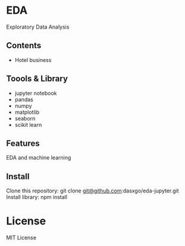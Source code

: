 # **EDA**
Exploratory Data Analysis

## **Contents**

- Hotel business 

## **Toools & Library**

- jupyter notebook 
- pandas 
- numpy
- matplotlib
- seaborn 
- scikit learn

## **Features** 

EDA and machine learning

## **Install**
Clone this repository: git clone git@github.com:dasxgo/eda-jupyter.git
Install library: npm install

# **License**
MIT License



